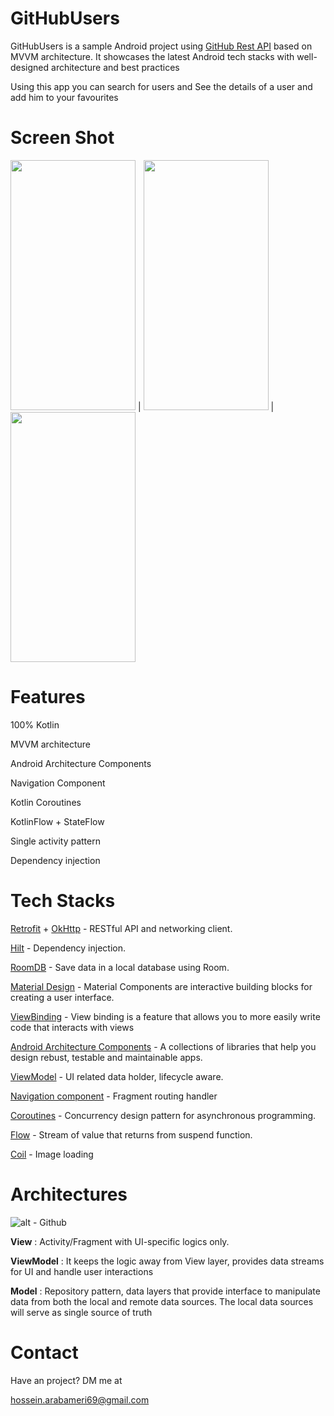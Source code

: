 # GitHubUsers
GitHubUsers is a sample Android project using [GitHub Rest API](https://docs.github.com/en/rest?apiVersion=2022-11-28) based on MVVM architecture. It showcases the latest Android tech stacks with well-designed architecture and best practices

Using this app you can search for users and See the details of a user and add him to your favourites
# Screen Shot
<img src="https://user-images.githubusercontent.com/103646893/217639387-23f908e5-9ef5-4d2f-bce4-424bf6826189.png" data-canonical-src="https://gyazo.com/eb5c5741b6a9a16c692170a41a49c858.png" width="200" height="400" /> | <img src="https://user-images.githubusercontent.com/103646893/217641998-c1afdb6d-cd56-451e-af4f-e9a80f61ad43.png" data-canonical-src="https://gyazo.com/eb5c5741b6a9a16c692170a41a49c858.png" width="200" height="400" /> | <img src="https://user-images.githubusercontent.com/103646893/217642911-6476b2b5-a76d-4818-8bf4-3f07abdcbb04.png" data-canonical-src="https://gyazo.com/eb5c5741b6a9a16c692170a41a49c858.png" width="200" height="400" /> 

# Features
100% Kotlin

MVVM architecture

Android Architecture Components

Navigation Component

Kotlin Coroutines

KotlinFlow + StateFlow

Single activity pattern

Dependency injection

# Tech Stacks
[Retrofit](https://square.github.io/retrofit/) + [OkHttp](https://square.github.io/okhttp/) - RESTful API and networking client.

[Hilt](https://dagger.dev/hilt/)  - Dependency injection.

[RoomDB](https://developer.android.com/training/data-storage/room)  - Save data in a local database using Room.

[Material Design](https://m2.material.io/components)  - Material Components are interactive building blocks for creating a user interface.

[ViewBinding](https://developer.android.com/topic/libraries/view-binding) - View binding is a feature that allows you to more easily write code that interacts with views 

[Android Architecture Components](https://developer.android.com/topic/libraries/architecture)  - A collections of libraries that help you design rebust, testable and maintainable apps.

[ViewModel](https://developer.android.com/reference/androidx/lifecycle/ViewModel)  - UI related data holder, lifecycle aware.

[Navigation component](https://developer.android.com/guide/navigation)  -  Fragment routing handler

[Coroutines](https://developer.android.com/kotlin/coroutines) - Concurrency design pattern for asynchronous programming.

[Flow](https://developer.android.com/kotlin/flow) - Stream of value that returns from suspend function.

[Coil](https://github.com/coil-kt/coil) - Image loading

# Architectures
![alt - Github](https://raw.githubusercontent.com/amitshekhariitbhu/MVVM-Architecture-Android/master/assets/mvvm-arch.png)

**View** : Activity/Fragment with UI-specific logics only.

**ViewModel** : It keeps the logic away from View layer, provides data streams for UI and handle user interactions

**Model** :  Repository pattern, data layers that provide interface to manipulate data from both the local and remote data sources. The local data sources will serve as single source of truth

# Contact
Have an project? DM me at

hossein.arabameri69@gmail.com
